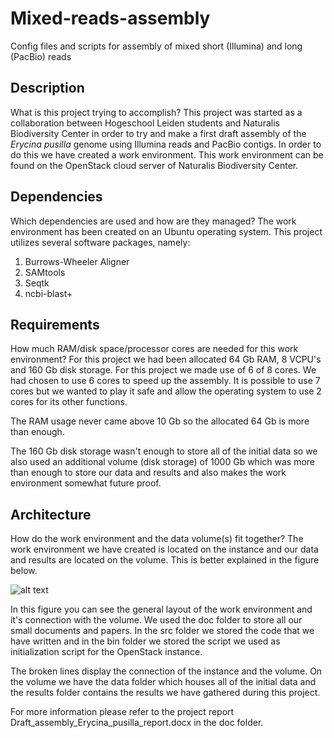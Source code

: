 Mixed-reads-assembly
====================
Config files and scripts for assembly of mixed short (Illumina) and long (PacBio) reads

Description
-----------
What is this project trying to accomplish?
This project was started as a collaboration between Hogeschool Leiden students and Naturalis Biodiversity Center in order to try and make a first draft assembly of the *Erycina pusilla* genome using Illumina reads and PacBio contigs. In order to do this we have created a work environment. This work environment can be found on the OpenStack cloud server of Naturalis Biodiversity Center. 

Dependencies
------------
Which dependencies are used and how are they managed?
The work environment has been created on an Ubuntu operating system. This project utilizes several software packages, namely:

1. Burrows-Wheeler Aligner
2. SAMtools
3. Seqtk
4. ncbi-blast+

Requirements
------------
How much RAM/disk space/processor cores are needed for this work environment?
For this project we had been allocated 64 Gb RAM, 8 VCPU's and 160 Gb disk storage. For this project we made use of 6 of 8 cores. We had chosen to use 6 cores to speed up the assembly. It is possible to use 7 cores but we wanted to play it safe and allow the operating system to use 2 cores for its other functions. 

The RAM usage never came above 10 Gb so the allocated 64 Gb is more than enough.

The 160 Gb disk storage wasn't enough to store all of the initial data so we also used an additional volume (disk storage) of 1000 Gb which was more than enough to store our data and results and also makes the work environment somewhat future proof.

Architecture
------------
How do the work environment and the data volume(s) fit together?
The work environment we have created is located on the instance and our data and results are located on the volume. This is better explained in the figure below.

![alt text](https://github.com/naturalis/mixed-reads-assembly-Erycina/blob/master/doc/work_environment_layout.png "Work environment layout")

In this figure you can see the general layout of the work environment and it's connection with the volume. We used the doc folder to store all our small documents and papers. In the src folder we stored the code that we have written and in the bin folder we stored the script we used as initialization script for the OpenStack instance.

The broken lines display the connection of the instance and the volume. On the volume we have the data folder which houses all of the initial data and the results folder contains the results we have gathered during this project.

For more information please refer to the project report Draft_assembly_Erycina_pusilla_report.docx in the doc folder.
